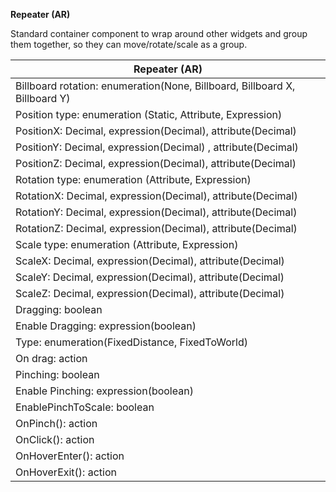 **Repeater (AR)**

Standard container component to wrap around other widgets and group them together, so they can move/rotate/scale as a
group.

| Repeater (AR)                                                              |
| -------------------------------------------------------------------------- |
| Billboard rotation: enumeration(None, Billboard, Billboard X, Billboard Y) |
| Position type: enumeration (Static, Attribute, Expression)                 |
| PositionX: Decimal, expression(Decimal), attribute(Decimal)                |
| PositionY: Decimal, expression(Decimal) , attribute(Decimal)               |
| PositionZ: Decimal, expression(Decimal), attribute(Decimal)                |
| Rotation type: enumeration (Attribute, Expression)                         |
| RotationX: Decimal, expression(Decimal), attribute(Decimal)                |
| RotationY: Decimal, expression(Decimal), attribute(Decimal)                |
| RotationZ: Decimal, expression(Decimal), attribute(Decimal)                |
| Scale type: enumeration (Attribute, Expression)                            |
| ScaleX: Decimal, expression(Decimal), attribute(Decimal)                   |
| ScaleY: Decimal, expression(Decimal), attribute(Decimal)                   |
| ScaleZ: Decimal, expression(Decimal), attribute(Decimal)                   |
| Dragging: boolean                                                          |
| Enable Dragging: expression(boolean)                                       |
| Type: enumeration(FixedDistance, FixedToWorld)                             |
| On drag: action                                                            |
| Pinching: boolean                                                          |
| Enable Pinching: expression(boolean)                                       |
| EnablePinchToScale: boolean                                                |
| OnPinch(): action                                                          |
| OnClick(): action                                                          |
| OnHoverEnter(): action                                                     |
| OnHoverExit(): action                                                      |
